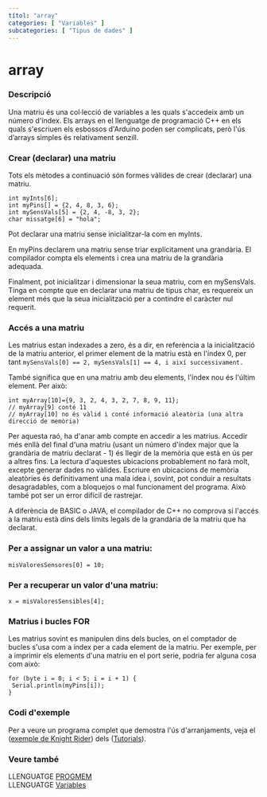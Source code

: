 ```yaml
---
títol: "array"
categories: [ "Variables" ]
subcategories: [ "Tipus de dades" ]
---
```

# array

### Descripció

Una matriu és una col·lecció de variables a les quals s'accedeix amb un número d'índex. Els arrays en el llenguatge de programació C++ en els quals s'escriuen els esbossos d'Arduino poden ser complicats, però l'ús d’arrays simples és relativament senzill.

### Crear (declarar) una matriu

Tots els mètodes a continuació són formes vàlides de crear (declarar) una matriu.

```
int myInts[6];
int myPins[] = {2, 4, 8, 3, 6};
int mySensVals[5] = {2, 4, -8, 3, 2};
char missatge[6] = "hola";
```

Pot declarar una matriu sense inicialitzar-la com en myInts.

En myPins declarem una matriu sense triar explícitament una grandària. El compilador compta els elements i crea una matriu de la grandària adequada.

Finalment, pot inicialitzar i dimensionar la seua matriu, com en mySensVals. Tinga en compte que en declarar una matriu de tipus char, es requereix un element més que la seua inicialització per a contindre el caràcter nul requerit.

### Accés a una matriu

Les matrius estan indexades a zero, és a dir, en referència a la inicialització de la matriu anterior, el primer element de la matriu està en l'índex 0, per tant
`mySensVals[0] == 2, mySensVals[1] == 4, i així successivament.`

També significa que en una matriu amb deu elements, l'índex nou és l'últim element. Per això:
```
int myArray[10]={9, 3, 2, 4, 3, 2, 7, 8, 9, 11};
// myArray[9] conté 11
// myArray[10] no és vàlid i conté informació aleatòria (una altra direcció de memòria)
```
Per aquesta raó, ha d'anar amb compte en accedir a les matrius. Accedir més enllà del final d'una matriu (usant un número d'índex major que la grandària de matriu declarat - 1) és llegir de la memòria que està en ús per a altres fins. La lectura d'aquestes ubicacions probablement no farà molt, excepte generar dades no vàlides. Escriure en ubicacions de memòria aleatòries és definitivament una mala idea i, sovint, pot conduir a resultats desagradables, com a bloquejos o mal funcionament del programa. Això també pot ser un error difícil de rastrejar.

A diferència de BASIC o JAVA, el compilador de C++ no comprova si l'accés a la matriu està dins dels límits legals de la grandària de la matriu que ha declarat.

### Per a assignar un valor a una matriu:

`misValoresSensores[0] = 10;`

### Per a recuperar un valor d'una matriu:

`x = misValoresSensibles[4];`

### Matrius i bucles FOR

Les matrius sovint es manipulen dins dels bucles, on el comptador de bucles s'usa com a índex per a cada element de la matriu. Per exemple, per a imprimir els elements d'una matriu en el port serie, podria fer alguna cosa com això:
```
for (byte i = 0; i < 5; i = i + 1) {
 Serial.println(myPins[i]);
}
```

### Codi d'exemple

Per a veure un programa complet que demostra l'ús d'arranjaments, veja el ([exemple de Knight Rider](http://www.arduino.cc/en/Tutorial/KnightRider)) dels ([Tutorials](http://www.arduino.cc/en/Main/LearnArduino)).

### Veure també

LLENGUATGE [PROGMEM](https://www.arduino.cc/reference/en/language/variables/utilities/progmem)  
LLENGUATGE [Variables](../Variables.md)
